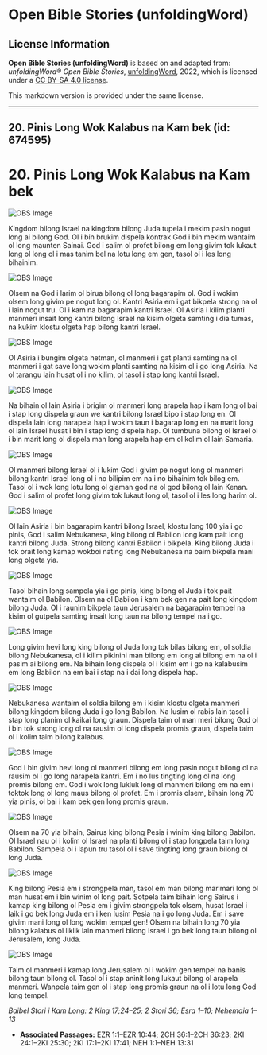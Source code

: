 # Open Bible Stories (unfoldingWord)

## License Information

**Open Bible Stories (unfoldingWord)** is based on and adapted from: _unfoldingWord® Open Bible Stories_, [unfoldingWord](https://unfoldingword.org/utw), 2022, which is licensed under a [CC BY-SA 4.0 license](https://creativecommons.org/licenses/by-sa/4.0/legalcode.en).

This markdown version is provided under the same license.



--------------------------------

## 20. Pinis Long Wok Kalabus na Kam bek (id: 674595)

20\. Pinis Long Wok Kalabus na Kam bek
======================================

![OBS Image](https://cdn.door43.org/obs/jpg/360px/obs-en-20-01.jpg)

Kingdom bilong Israel na kingdom bilong Juda tupela i mekim pasin nogut long ai bilong God. Ol i bin brukim dispela kontrak God i bin mekim wantaim ol long maunten Sainai. God i salim ol profet bilong em long givim tok lukaut long ol long ol i mas tanim bel na lotu long em gen, tasol ol i les long bihainim.

![OBS Image](https://cdn.door43.org/obs/jpg/360px/obs-en-20-02.jpg)

Olsem na God i larim ol birua bilong ol long bagarapim ol. God i wokim olsem long givim pe nogut long ol. Kantri Asiria em i gat bikpela strong na ol i lain nogut tru. Ol i kam na bagarapim kantri Israel. Ol Asiria i kilim planti manmeri insait long kantri bilong Israel na kisim olgeta samting i dia tumas, na kukim klostu olgeta hap bilong kantri Israel.

![OBS Image](https://cdn.door43.org/obs/jpg/360px/obs-en-20-03.jpg)

Ol Asiria i bungim olgeta hetman, ol manmeri i gat planti samting na ol manmeri i gat save long wokim planti samting na kisim ol i go long Asiria. Na ol tarangu lain husat ol i no kilim, ol tasol i stap long kantri Israel.

![OBS Image](https://cdn.door43.org/obs/jpg/360px/obs-en-20-04.jpg)

Na bihain ol lain Asiria i brigim ol manmeri long arapela hap i kam long ol bai i stap long dispela graun we kantri bilong Israel bipo i stap long en. Ol dispela lain long narapela hap i wokim taun i bagarap long en na marit long ol lain Israel husat i bin i stap long dispela hap. Ol tumbuna bilong ol Israel ol i bin marit long ol dispela man long arapela hap em ol kolim ol lain Samaria.

![OBS Image](https://cdn.door43.org/obs/jpg/360px/obs-en-20-05.jpg)

Ol manmeri bilong Israel ol i lukim God i givim pe nogut long ol manmeri bilong kantri Israel long ol i no bilipim em na i no bihainim tok bilog em. Tasol ol i wok long lotu long ol giaman god na ol god bilong ol lain Kenan. God i salim ol profet long givim tok lukaut long ol, tasol ol i les long harim ol.

![OBS Image](https://cdn.door43.org/obs/jpg/360px/obs-en-20-06.jpg)

Ol lain Asiria i bin bagarapim kantri bilong Israel, klostu long 100 yia i go pinis, God i salim Nebukanesa, king bilong ol Babilon long kam pait long kantri bilong Juda. Strong bilong kantri Babilon i bikpela. King bilong Juda i tok orait long kamap wokboi nating long Nebukanesa na baim bikpela mani long olgeta yia.

![OBS Image](https://cdn.door43.org/obs/jpg/360px/obs-en-20-07.jpg)

Tasol bihain long sampela yia i go pinis, king bilong ol Juda i tok pait wantaim ol Babilon. Olsem na ol Babilon i kam bek gen na pait long kingdom bilong Juda. Ol i raunim bikpela taun Jerusalem na bagarapim tempel na kisim ol gutpela samting insait long taun na bilong tempel na i go.

![OBS Image](https://cdn.door43.org/obs/jpg/360px/obs-en-20-08.jpg)

Long givim hevi long king bilong ol Juda long tok bilas bilong em, ol soldia bilong Nebukanesa, ol i kilim pikinini man bilong em long ai bilong em na ol i pasim ai bilong em. Na bihain long dispela ol i kisim em i go na kalabusim em long Babilon na em bai i stap na i dai long dispela hap.

![OBS Image](https://cdn.door43.org/obs/jpg/360px/obs-en-20-09.jpg)

Nebukanesa wantaim ol soldia bilong em i kisim klostu olgeta manmeri bilong kingdom bilong Juda i go long Babilon. Na lusim ol rabis lain tasol i stap long planim ol kaikai long graun. Dispela taim ol man meri bilong God ol i bin tok strong long ol na rausim ol long dispela promis graun, dispela taim ol i kolim taim bilong kalabus.

![OBS Image](https://cdn.door43.org/obs/jpg/360px/obs-en-20-10.jpg)

God i bin givim hevi long ol manmeri bilong em long pasin nogut bilong ol na rausim ol i go long narapela kantri. Em i no lus tingting long ol na long promis bilong em. God i wok long lukluk long ol manmeri bilong em na em i toktok long ol long maus bilong ol profet. Em i promis olsem, bihain long 70 yia pinis, ol bai i kam bek gen long promis graun.

![OBS Image](https://cdn.door43.org/obs/jpg/360px/obs-en-20-11.jpg)

Olsem na 70 yia bihain, Sairus king bilong Pesia i winim king bilong Babilon. Ol Israel nau ol i kolim ol Israel na planti bilong ol i stap longpela taim long Babilon. Sampela ol i lapun tru tasol ol i save tingting long graun bilong ol long Juda.

![OBS Image](https://cdn.door43.org/obs/jpg/360px/obs-en-20-12.jpg)

King bilong Pesia em i strongpela man, tasol em man bilong marimari long ol man husat em i bin winim ol long pait. Sotpela taim bihain long Sairus i kamap king bilong ol Pesia em i givim strongpela tok olsem, husat Israel i laik i go bek long Juda em i ken lusim Pesia na i go long Juda. Em i save givim mani long ol long wokim tempel gen! Olsem na bihain long 70 yia bilong kalabus ol liklik lain manmeri bilong Israel i go bek long taun bilong ol Jerusalem, long Juda.

![OBS Image](https://cdn.door43.org/obs/jpg/360px/obs-en-20-13.jpg)

Taim ol manmeri i kamap long Jerusalem ol i wokim gen tempel na banis bilong taun bilong ol. Tasol ol i stap aninit long lukaut bilong ol arapela manmeri. Wanpela taim gen ol i stap long promis graun na ol i lotu long God long tempel.

*Baibel Stori i Kam Long: 2 King 17;24–25; 2 Stori 36; Esra 1–10; Nehemaia 1–13*

* **Associated Passages:** EZR 1:1–EZR 10:44; 2CH 36:1–2CH 36:23; 2KI 24:1–2KI 25:30; 2KI 17:1–2KI 17:41; NEH 1:1–NEH 13:31

